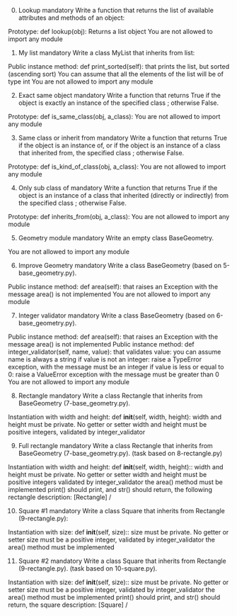 0. Lookup
mandatory
Write a function that returns the list of available attributes and methods of an object:

Prototype: def lookup(obj):
Returns a list object
You are not allowed to import any module

1. My list
mandatory
Write a class MyList that inherits from list:

Public instance method: def print_sorted(self): that prints the list, but sorted (ascending sort)
You can assume that all the elements of the list will be of type int
You are not allowed to import any module

2. Exact same object
mandatory
Write a function that returns True if the object is exactly an instance of the specified class ; otherwise False.

Prototype: def is_same_class(obj, a_class):
You are not allowed to import any module

3. Same class or inherit from
mandatory
Write a function that returns True if the object is an instance of, or if the object is an instance of a class that inherited from, the specified class ; otherwise False.

Prototype: def is_kind_of_class(obj, a_class):
You are not allowed to import any module

4. Only sub class of
mandatory
Write a function that returns True if the object is an instance of a class that inherited (directly or indirectly) from the specified class ; otherwise False.

Prototype: def inherits_from(obj, a_class):
You are not allowed to import any module

5. Geometry module
mandatory
Write an empty class BaseGeometry.

You are not allowed to import any module

6. Improve Geometry
mandatory
Write a class BaseGeometry (based on 5-base_geometry.py).

Public instance method: def area(self): that raises an Exception with the message area() is not implemented
You are not allowed to import any module

7. Integer validator
mandatory
Write a class BaseGeometry (based on 6-base_geometry.py).

Public instance method: def area(self): that raises an Exception with the message area() is not implemented
Public instance method: def integer_validator(self, name, value): that validates value:
you can assume name is always a string
if value is not an integer: raise a TypeError exception, with the message <name> must be an integer
if value is less or equal to 0: raise a ValueError exception with the message <name> must be greater than 0
You are not allowed to import any module

8. Rectangle
mandatory
Write a class Rectangle that inherits from BaseGeometry (7-base_geometry.py).

Instantiation with width and height: def __init__(self, width, height):
width and height must be private. No getter or setter
width and height must be positive integers, validated by integer_validator

9. Full rectangle
mandatory
Write a class Rectangle that inherits from BaseGeometry (7-base_geometry.py). (task based on 8-rectangle.py)

Instantiation with width and height: def __init__(self, width, height)::
width and height must be private. No getter or setter
width and height must be positive integers validated by integer_validator
the area() method must be implemented
print() should print, and str() should return, the following rectangle description: [Rectangle] <width>/<height>

10. Square #1
mandatory
Write a class Square that inherits from Rectangle (9-rectangle.py):

Instantiation with size: def __init__(self, size)::
size must be private. No getter or setter
size must be a positive integer, validated by integer_validator
the area() method must be implemented

11. Square #2
mandatory
Write a class Square that inherits from Rectangle (9-rectangle.py). (task based on 10-square.py).

Instantiation with size: def __init__(self, size)::
size must be private. No getter or setter
size must be a positive integer, validated by integer_validator
the area() method must be implemented
print() should print, and str() should return, the square description: [Square] <width>/<height>
